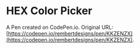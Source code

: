 # HEX Color Picker 

A Pen created on CodePen.io. Original URL: [https://codepen.io/rembertdesigns/pen/KKZENZX](https://codepen.io/rembertdesigns/pen/KKZENZX).

